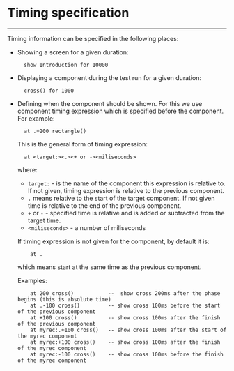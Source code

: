 # Timing specification

---

Timing information can be specified in the following places:

- Showing a screen for a given duration:

        show Introduction for 10000

- Displaying a component during the test run for a given duration:

        cross() for 1000

- Defining when the component should be shown. For this we use component timing
  expression which is specified before the component. For example:
  
        at .+200 rectangle()
  
  
    This is the general form of timing expression:
  
        at <target:><.><+ or -><miliseconds>
       
    where: 
   
    - `target:` - is the name of the component this expression is relative to. If
      not given, timing expression is relative to the previous component.
    - `.` means relative to the start of the target component. If not given time
      is relative to the end of the previous component.
    - `+` or `-` - specified time is relative and is added or subtracted from the
      target time.
    - `<miliseconds>` - a number of miliseconds
    
    If timing expression is not given for the component, by default it is:
    
          at .
          
    which means start at the same time as the previous component.
       
    Examples:
  
          at 200 cross()           --  show cross 200ms after the phase begins (this is absolute time)
          at .-100 cross()         -- show cross 100ms before the start of the previous component
          at +100 cross()          -- show cross 100ms after the finish of the previous component
          at myrec:.+100 cross()   -- show cross 100ms after the start of the myrec component
          at myrec:+100 cross()    -- show cross 100ms after the finish of the myrec component
          at myrec:-100 cross()    -- show cross 100ms before the finish of the myrec component


     
